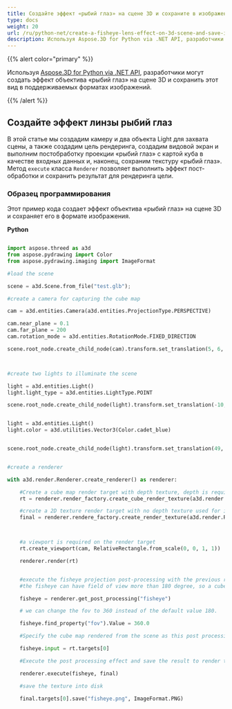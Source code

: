 ```yaml
---
title: Создайте эффект «рыбий глаз» на сцене 3D и сохраните в изображении
type: docs
weight: 20
url: /ru/python-net/create-a-fisheye-lens-effect-on-3d-scene-and-save-in-an-image/
description: Используя Aspose.3D for Python via .NET API, разработчики могут создать эффект объектива «рыбий глаз» на 3D сцене и сохранить этот вид в поддерживаемых форматах изображений.
---
```

{{% alert color="primary" %}}

Используя [Aspose.3D for Python via .NET API](https:#products.aspose.com/3d/python-net/), разработчики могут создать эффект объектива «рыбий глаз» на сцене 3D и сохранить этот вид в поддерживаемых форматах изображений.

{{% /alert %}}
##  **Создайте эффект линзы рыбий глаз**
В этой статье мы создадим камеру и два объекта Light для захвата сцены, а также создадим цель рендеринга, создадим видовой экран и выполним постобработку проекции «рыбий глаз» с картой куба в качестве входных данных и, наконец, сохраним текстуру «рыбий глаз». Метод `execute` класса `Renderer` позволяет выполнить эффект пост-обработки и сохранить результат для рендеринга цели.
###  **Образец программирования**
Этот пример кода создает эффект объектива «рыбий глаз» на сцене 3D и сохраняет его в формате изображения.

**Python**


```py

import aspose.threed as a3d
from aspose.pydrawing import Color
from aspose.pydrawing.imaging import ImageFormat

#load the scene

scene = a3d.Scene.from_file("test.glb");

#create a camera for capturing the cube map

cam = a3d.entities.Camera(a3d.entities.ProjectionType.PERSPECTIVE)

cam.near_plane = 0.1
cam.far_plane = 200
cam.rotation_mode = a3d.entities.RotationMode.FIXED_DIRECTION

scene.root_node.create_child_node(cam).transform.set_translation(5, 6, 0)



#create two lights to illuminate the scene

light = a3d.entities.Light()
light.light_type = a3d.entities.LightType.POINT

scene.root_node.create_child_node(light).transform.set_translation(-10, 7, -10)


light = a3d.entities.Light()
light.color = a3d.utilities.Vector3(Color.cadet_blue)


scene.root_node.create_child_node(light).transform.set_translation(49, 0, 49)


#create a renderer

with a3d.render.Renderer.create_renderer() as renderer:

    #Create a cube map render target with depth texture, depth is required when rendering a scene.
    rt = renderer.render_factory.create_cube_render_texture(a3d.render.RenderParameters(False), 512, 512)

    #create a 2D texture render target with no depth texture used for image processing
    final = renderer.rendere_factory.create_render_texture(a3d.render.RenderParameters(False, 32, 0, 0), 1024, 1024)



    #a viewport is required on the render target
    rt.create_viewport(cam, RelativeRectangle.from_scale(0, 0, 1, 1))

    renderer.render(rt)


    #execute the fisheye projection post-processing with the previous rendered cube map as input
    #the fisheye can have field of view more than 180 degree, so a cube map with all direction is required.

    fisheye = renderer.get_post_processing("fisheye")

    # we can change the fov to 360 instead of the default value 180.

    fisheye.find_property("fov").Value = 360.0

    #Specify the cube map rendered from the scene as this post processing's input

    fisheye.input = rt.targets[0]

    #Execute the post processing effect and save the result to render target final

    renderer.execute(fisheye, final)

    #save the texture into disk

    final.targets[0].save("fisheye.png", ImageFormat.PNG)


```
